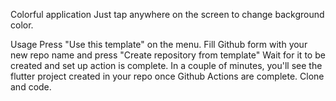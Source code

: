 Colorful application
Just tap anywhere on the screen to change background color.

Usage
Press "Use this template" on the menu.
Fill Github form with your new repo name and press "Create repository from template"
Wait for it to be created and set up action is complete. In a couple of minutes, you'll see the flutter project created in your repo once Github Actions are complete.
Clone and code.